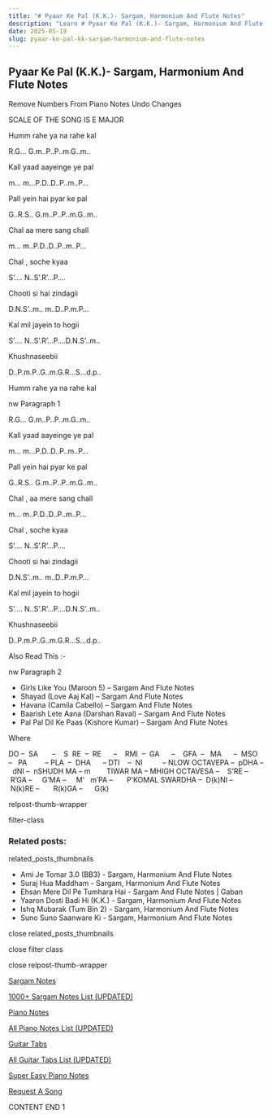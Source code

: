 ```yaml
---
title: "# Pyaar Ke Pal (K.K.)- Sargam, Harmonium And Flute Notes"
description: "Learn # Pyaar Ke Pal (K.K.)- Sargam, Harmonium And Flute Notes notes, sargam, harmonium notations and flute notes. Easy step-by-step tutorial for beginners."
date: 2025-05-19
slug: pyaar-ke-pal-kk-sargam-harmonium-and-flute-notes
---
```


## Pyaar Ke Pal (K.K.)- Sargam, Harmonium And Flute Notes

Remove Numbers From Piano Notes
Undo Changes

SCALE OF THE SONG IS E MAJOR

Humm rahe ya na rahe kal

R.G… G.m..P..P..m.G..m..

Kall yaad aayeinge ye pal

m… m…P.D..D..P..m..P…

Pall yein hai pyar ke pal

G..R.S.. G.m..P..P..m.G..m..

Chal aa mere sang chall

m… m..P.D..D..P..m..P…

Chal , soche kyaa

S’…. N..S’.R’…P….

Chooti si hai zindagii

D.N.S’..m.. m..D..P.m.P…

Kal mil jayein to hogii

S’…. N..S’.R’…P….D.N.S’..m..

Khushnaseebii

D..P.m.P..G..m.G.R…S…d.p..

Humm rahe ya na rahe kal

nw Paragraph 1

R.G… G.m..P..P..m.G..m..

Kall yaad aayeinge ye pal

m… m…P.D..D..P..m..P…

Pall yein hai pyar ke pal

G..R.S.. G.m..P..P..m.G..m..

Chal , aa mere sang chall

m… m..P.D..D..P..m..P…

Chal , soche kyaa

S’…. N..S’.R’…P….

Chooti si hai zindagii

D.N.S’..m.. m..D..P.m.P…

Kal mil jayein to hogii

S’…. N..S’.R’…P….D.N.S’..m..

Khushnaseebii

D..P.m.P..G..m.G.R…S…d.p..



Also Read This :-

nw Paragraph 2



* Girls Like You (Maroon 5) – Sargam And Flute Notes
* Shayad (Love Aaj Kal) – Sargam And Flute Notes
* Havana (Camila Cabello) – Sargam And Flute Notes
* Baarish Lete Aana (Darshan Raval) – Sargam And Flute Notes
* Pal Pal Dil Ke Paas (Kishore Kumar) – Sargam And Flute Notes

Where



DO –  SA       –    S  RE  –  RE      –    RMI  –  GA      –    GFA  –   MA      –  MSO  –   PA         – PLA  –  DHA      – DTI    –  NI          – NLOW OCTAVEPA –  pDHA –  dNI –  nSHUDH MA – m        TIWAR MA – MHIGH OCTAVESA –    S’RE –     R’GA –     G’MA –     M’   m’PA –       P’KOMAL SWARDHA –  D(k)NI –       N(k)RE –       R(k)GA –      G(k)



relpost-thumb-wrapper

filter-class

### Related posts:

related_posts_thumbnails

* Ami Je Tomar 3.0 (BB3) - Sargam, Harmonium And Flute Notes
* Suraj Hua Maddham - Sargam, Harmonium And Flute Notes
* Ehsan Mere Dil Pe Tumhara Hai - Sargam And Flute Notes | Gaban
* Yaaron Dosti Badi Hi (K.K.) - Sargam, Harmonium And Flute Notes
* Ishq Mubarak (Tum Bin 2) - Sargam, Harmonium And Flute Notes
* Suno Suno Saanware Ki - Sargam, Harmonium And Flute Notes

close related_posts_thumbnails

close filter class

close relpost-thumb-wrapper

[Sargam Notes](https://www.notationsworld.com/sargam-notes.html)

[1000+ Sargam Notes List (UPDATED)](https://www.notationsworld.com/all-songs-list-sargam-notes.html)

[Piano Notes](https://www.notationsworld.com/piano-notes.html)

[All Piano Notes List (UPDATED)](https://www.notationsworld.com/all-songs-list-piano-notes.html)

[Guitar Tabs](https://www.notationsworld.com/guitar-tabs.html)

[All Guitar Tabs List (UPDATED)](https://www.notationsworld.com/all-songs-list-guitar-tabs.html)

[Super Easy Piano Notes](https://studywall.in/)

[Request A Song](https://www.notationsworld.com/request-a-song.html)

CONTENT END 1

